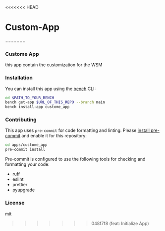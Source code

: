 <<<<<<< HEAD
# Custom-App
=======
### Custome App

this app contain the customization for the WSM 

### Installation

You can install this app using the [bench](https://github.com/frappe/bench) CLI:

```bash
cd $PATH_TO_YOUR_BENCH
bench get-app $URL_OF_THIS_REPO --branch main
bench install-app custome_app
```

### Contributing

This app uses `pre-commit` for code formatting and linting. Please [install pre-commit](https://pre-commit.com/#installation) and enable it for this repository:

```bash
cd apps/custome_app
pre-commit install
```

Pre-commit is configured to use the following tools for checking and formatting your code:

- ruff
- eslint
- prettier
- pyupgrade

### License

mit
>>>>>>> 048f7f8 (feat: Initialize App)
